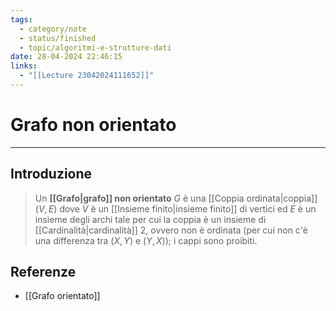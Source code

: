 ```yaml
---
tags:
  - category/note
  - status/finished
  - topic/algoritmi-e-strutture-dati
date: 28-04-2024 22:46:15
links:
  - "[[Lecture 23042024111652]]"
---
```

# Grafo non orientato
---
## Introduzione
> Un **[[Grafo|grafo]] non orientato** $G$ è una [[Coppia ordinata|coppia]] $(V, E)$ dove $V$ è un [[Insieme finito|insieme finito]] di vertici ed $E$ è un insieme degli archi tale per cui la coppia è un insieme di [[Cardinalità|cardinalità]] 2, ovvero non è ordinata (per cui non c'è una differenza tra $(X, Y)$ e $(Y, X)$); i cappi sono proibiti.

## Referenze
- [[Grafo orientato]]